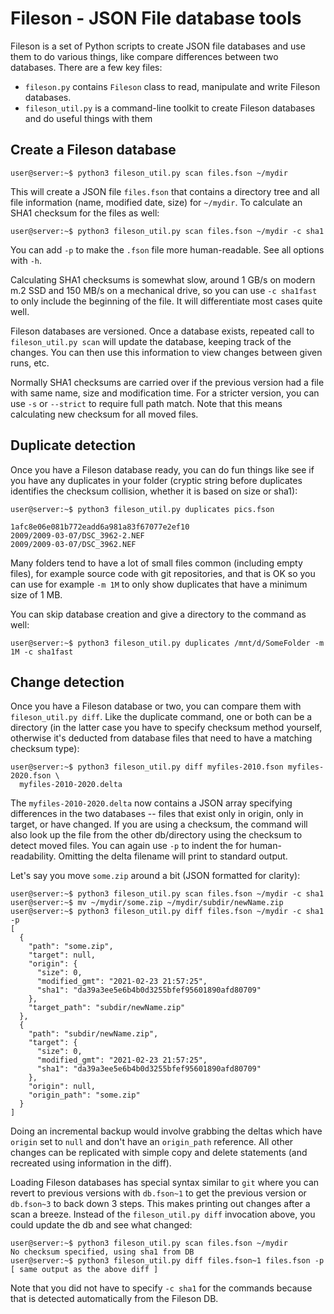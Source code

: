 # Fileson - JSON File database tools

Fileson is a set of Python scripts to create JSON file databases and
use them to do various things, like compare differences between two
databases. There are a few key files:

* `fileson.py` contains `Fileson` class to read, manipulate and write
Fileson databases.
* `fileson_util.py` is a command-line toolkit to create Fileson
databases and do useful things with them

## Create a Fileson database

```console
user@server:~$ python3 fileson_util.py scan files.fson ~/mydir
```

This will create a JSON file `files.fson` that contains a directory tree
and all file information (name, modified date, size) for `~/mydir`.
To calculate an SHA1 checksum for the files as well:

```console
user@server:~$ python3 fileson_util.py scan files.fson ~/mydir -c sha1
```

You can add `-p` to make the `.fson` file more human-readable. See all
options with `-h`.

Calculating SHA1 checksums is somewhat slow, around 1 GB/s on modern m.2 SSD
and 150 MB/s on a mechanical drive, so you can use `-c sha1fast` to only
include the beginning of the file. It will differentiate most cases quite
well.

Fileson databases are versioned. Once a database exists, repeated call to
`fileson_util.py scan` will update the database, keeping track of the changes.
You can then use this information to view changes between given runs, etc.

Normally SHA1 checksums are carried over if the previous version had a
file with same name, size and modification time. For a stricter version, you
can use `-s` or `--strict` to require full path match. Note that this means
calculating new checksum for all moved files.

## Duplicate detection

Once you have a Fileson database ready, you can do fun things like see if
you have any duplicates in your folder (cryptic string before duplicates
identifies the checksum collision, whether it is based on size or sha1):

```console
user@server:~$ python3 fileson_util.py duplicates pics.fson

1afc8e06e081b772eadd6a981a83f67077e2ef10
2009/2009-03-07/DSC_3962-2.NEF
2009/2009-03-07/DSC_3962.NEF
```

Many folders tend to have a lot of small files common (including empty files),
for example source code with git repositories, and that is OK so you can
use for example `-m 1M` to only show duplicates that have a minimum size of 1 MB.

You can skip database creation and give a directory to the command as well:

```console
user@server:~$ python3 fileson_util.py duplicates /mnt/d/SomeFolder -m 1M -c sha1fast
```

## Change detection

Once you have a Fileson database or two, you can compare them with
`fileson_util.py diff`. Like the duplicate command, one or both can be a directory
(in the latter case you have to specify checksum method yourself, otherwise
it's deducted from database files that need to have a matching checksum type):

```console
user@server:~$ python3 fileson_util.py diff myfiles-2010.fson myfiles-2020.fson \
  myfiles-2010-2020.delta
```

The `myfiles-2010-2020.delta` now contains a JSON array specifying differences
in the two databases -- files that exist only in origin, only in target, or
have changed. If you are using a checksum, the command will also look up the
file from the other db/directory using the checksum to detect moved files.
You can again use `-p` to indent the for human-readability. Omitting the
delta filename will print to standard output.

Let's say you move `some.zip` around a bit (JSON formatted for clarity):

```console
user@server:~$ python3 fileson_util.py scan files.fson ~/mydir -c sha1
user@server:~$ mv ~/mydir/some.zip ~/mydir/subdir/newName.zip
user@server:~$ python3 fileson_util.py diff files.fson ~/mydir -c sha1 -p
[
  {
    "path": "some.zip",
    "target": null,
    "origin": {
      "size": 0,
      "modified_gmt": "2021-02-23 21:57:25",
      "sha1": "da39a3ee5e6b4b0d3255bfef95601890afd80709"
    },
    "target_path": "subdir/newName.zip"
  },
  {
    "path": "subdir/newName.zip",
    "target": {
      "size": 0,
      "modified_gmt": "2021-02-23 21:57:25",
      "sha1": "da39a3ee5e6b4b0d3255bfef95601890afd80709"
    },
    "origin": null,
    "origin_path": "some.zip"
  }
]
```

Doing an incremental backup would involve grabbing the deltas which have
`origin` set to `null` and don't have an `origin_path` reference. All other
changes can be replicated with simple copy and delete statements (and recreated
using information in the diff).

Loading Fileson databases has special syntax similar to `git` where you can
revert to previous versions with `db.fson~1` to get the previous version or
`db.fson~3` to back down 3 steps. This makes printing out changes after a scan
a breeze. Instead of the `fileson_util.py diff` invocation above, you could
update the db and see what changed:

```console
user@server:~$ python3 fileson_util.py scan files.fson ~/mydir
No checksum specified, using sha1 from DB
user@server:~$ python3 fileson_util.py diff files.fson~1 files.fson -p
[ same output as the above diff ]
```

Note that you did not have to specify `-c sha1` for the commands because that
is detected automatically from the Fileson DB.
